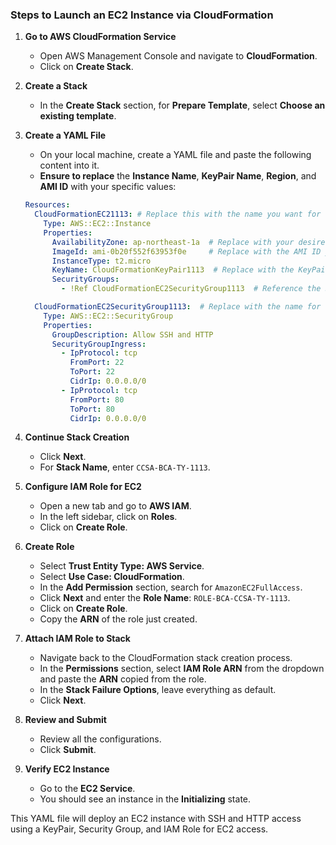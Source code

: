 ### Steps to Launch an EC2 Instance via CloudFormation

1. **Go to AWS CloudFormation Service**
   - Open AWS Management Console and navigate to **CloudFormation**.
   - Click on **Create Stack**.

2. **Create a Stack**
   - In the **Create Stack** section, for **Prepare Template**, select **Choose an existing template**.

3. **Create a YAML File**
   - On your local machine, create a YAML file and paste the following content into it.
   - **Ensure to replace** the **Instance Name**, **KeyPair Name**, **Region**, and **AMI ID** with your specific values:

   ```yaml
   Resources:
     CloudFormationEC21113: # Replace this with the name you want for the EC2 instance
       Type: AWS::EC2::Instance
       Properties:
         AvailabilityZone: ap-northeast-1a  # Replace with your desired region's availability zone
         ImageId: ami-0b20f552f63953f0e     # Replace with the AMI ID you want to use
         InstanceType: t2.micro
         KeyName: CloudFormationKeyPair1113  # Replace with the KeyPair name you created
         SecurityGroups:
           - !Ref CloudFormationEC2SecurityGroup1113  # Reference the Security Group below

     CloudFormationEC2SecurityGroup1113:  # Replace with the name for the Security Group
       Type: AWS::EC2::SecurityGroup
       Properties:
         GroupDescription: Allow SSH and HTTP
         SecurityGroupIngress:
           - IpProtocol: tcp
             FromPort: 22
             ToPort: 22
             CidrIp: 0.0.0.0/0
           - IpProtocol: tcp
             FromPort: 80
             ToPort: 80
             CidrIp: 0.0.0.0/0
   ```

4. **Continue Stack Creation**
   - Click **Next**.
   - For **Stack Name**, enter `CCSA-BCA-TY-1113`.

5. **Configure IAM Role for EC2**
   - Open a new tab and go to **AWS IAM**.
   - In the left sidebar, click on **Roles**.
   - Click on **Create Role**.

6. **Create Role**
   - Select **Trust Entity Type: AWS Service**.
   - Select **Use Case: CloudFormation**.
   - In the **Add Permission** section, search for `AmazonEC2FullAccess`.
   - Click **Next** and enter the **Role Name**: `ROLE-BCA-CCSA-TY-1113`.
   - Click on **Create Role**.
   - Copy the **ARN** of the role just created.

7. **Attach IAM Role to Stack**
   - Navigate back to the CloudFormation stack creation process.
   - In the **Permissions** section, select **IAM Role ARN** from the dropdown and paste the **ARN** copied from the role.
   - In the **Stack Failure Options**, leave everything as default.
   - Click **Next**.

8. **Review and Submit**
   - Review all the configurations.
   - Click **Submit**.

9. **Verify EC2 Instance**
   - Go to the **EC2 Service**.
   - You should see an instance in the **Initializing** state.

This YAML file will deploy an EC2 instance with SSH and HTTP access using a KeyPair, Security Group, and IAM Role for EC2 access.
